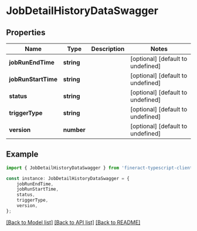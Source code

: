 # JobDetailHistoryDataSwagger


## Properties

Name | Type | Description | Notes
------------ | ------------- | ------------- | -------------
**jobRunEndTime** | **string** |  | [optional] [default to undefined]
**jobRunStartTime** | **string** |  | [optional] [default to undefined]
**status** | **string** |  | [optional] [default to undefined]
**triggerType** | **string** |  | [optional] [default to undefined]
**version** | **number** |  | [optional] [default to undefined]

## Example

```typescript
import { JobDetailHistoryDataSwagger } from 'fineract-typescript-client';

const instance: JobDetailHistoryDataSwagger = {
    jobRunEndTime,
    jobRunStartTime,
    status,
    triggerType,
    version,
};
```

[[Back to Model list]](../README.md#documentation-for-models) [[Back to API list]](../README.md#documentation-for-api-endpoints) [[Back to README]](../README.md)
